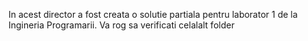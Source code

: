 In acest director a fost creata o solutie partiala pentru laborator 1 de la Ingineria Programarii.
Va rog sa verificati celalalt folder
